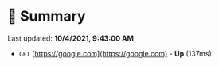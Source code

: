 # 📖 Summary
Last updated: **10/4/2021, 9:43:00 AM**

- `GET` [https://google.com](https://google.com) - **Up** (137ms)
